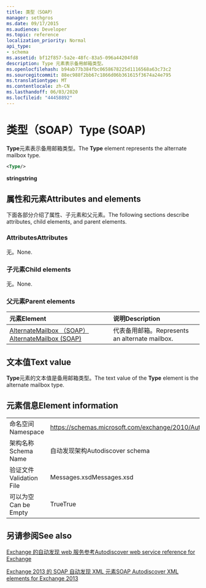 ```yaml
---
title: 类型（SOAP）
manager: sethgros
ms.date: 09/17/2015
ms.audience: Developer
ms.topic: reference
localization_priority: Normal
api_type:
- schema
ms.assetid: bf12f857-5a2e-48fc-83a5-096a44204fd8
description: Type 元素表示备用邮箱类型。
ms.openlocfilehash: b94ab77b384fbc0658678225d1116568a63c73c2
ms.sourcegitcommit: 88ec988f2bb67c1866d06b361615f3674a24e795
ms.translationtype: MT
ms.contentlocale: zh-CN
ms.lasthandoff: 06/03/2020
ms.locfileid: "44458892"
---
```

# <a name="type-soap"></a><span data-ttu-id="52fca-103">类型（SOAP）</span><span class="sxs-lookup"><span data-stu-id="52fca-103">Type (SOAP)</span></span>

<span data-ttu-id="52fca-104">**Type**元素表示备用邮箱类型。</span><span class="sxs-lookup"><span data-stu-id="52fca-104">The **Type** element represents the alternate mailbox type.</span></span> 
  
```XML
<Type/>
```

 <span data-ttu-id="52fca-105">**string**</span><span class="sxs-lookup"><span data-stu-id="52fca-105">**string**</span></span>
## <a name="attributes-and-elements"></a><span data-ttu-id="52fca-106">属性和元素</span><span class="sxs-lookup"><span data-stu-id="52fca-106">Attributes and elements</span></span>

<span data-ttu-id="52fca-107">下面各部分介绍了属性、子元素和父元素。</span><span class="sxs-lookup"><span data-stu-id="52fca-107">The following sections describe attributes, child elements, and parent elements.</span></span>
  
### <a name="attributes"></a><span data-ttu-id="52fca-108">Attributes</span><span class="sxs-lookup"><span data-stu-id="52fca-108">Attributes</span></span>

<span data-ttu-id="52fca-109">无。</span><span class="sxs-lookup"><span data-stu-id="52fca-109">None.</span></span>
  
### <a name="child-elements"></a><span data-ttu-id="52fca-110">子元素</span><span class="sxs-lookup"><span data-stu-id="52fca-110">Child elements</span></span>

<span data-ttu-id="52fca-111">无。</span><span class="sxs-lookup"><span data-stu-id="52fca-111">None.</span></span>
  
### <a name="parent-elements"></a><span data-ttu-id="52fca-112">父元素</span><span class="sxs-lookup"><span data-stu-id="52fca-112">Parent elements</span></span>

|<span data-ttu-id="52fca-113">**元素**</span><span class="sxs-lookup"><span data-stu-id="52fca-113">**Element**</span></span>|<span data-ttu-id="52fca-114">**说明**</span><span class="sxs-lookup"><span data-stu-id="52fca-114">**Description**</span></span>|
|:-----|:-----|
|[<span data-ttu-id="52fca-115">AlternateMailbox （SOAP）</span><span class="sxs-lookup"><span data-stu-id="52fca-115">AlternateMailbox (SOAP)</span></span>](alternatemailbox-soap.md) <br/> |<span data-ttu-id="52fca-116">代表备用邮箱。</span><span class="sxs-lookup"><span data-stu-id="52fca-116">Represents an alternate mailbox.</span></span>  <br/> |
   
## <a name="text-value"></a><span data-ttu-id="52fca-117">文本值</span><span class="sxs-lookup"><span data-stu-id="52fca-117">Text value</span></span>

<span data-ttu-id="52fca-118">**Type**元素的文本值是备用邮箱类型。</span><span class="sxs-lookup"><span data-stu-id="52fca-118">The text value of the **Type** element is the alternate mailbox type.</span></span> 
  
## <a name="element-information"></a><span data-ttu-id="52fca-119">元素信息</span><span class="sxs-lookup"><span data-stu-id="52fca-119">Element information</span></span>

|||
|:-----|:-----|
|<span data-ttu-id="52fca-120">命名空间</span><span class="sxs-lookup"><span data-stu-id="52fca-120">Namespace</span></span>  <br/> |https://schemas.microsoft.com/exchange/2010/Autodiscover  <br/> |
|<span data-ttu-id="52fca-121">架构名称</span><span class="sxs-lookup"><span data-stu-id="52fca-121">Schema Name</span></span>  <br/> |<span data-ttu-id="52fca-122">自动发现架构</span><span class="sxs-lookup"><span data-stu-id="52fca-122">Autodiscover schema</span></span>  <br/> |
|<span data-ttu-id="52fca-123">验证文件</span><span class="sxs-lookup"><span data-stu-id="52fca-123">Validation File</span></span>  <br/> |<span data-ttu-id="52fca-124">Messages.xsd</span><span class="sxs-lookup"><span data-stu-id="52fca-124">Messages.xsd</span></span>  <br/> |
|<span data-ttu-id="52fca-125">可以为空</span><span class="sxs-lookup"><span data-stu-id="52fca-125">Can be Empty</span></span>  <br/> |<span data-ttu-id="52fca-126">True</span><span class="sxs-lookup"><span data-stu-id="52fca-126">True</span></span>  <br/> |
   
## <a name="see-also"></a><span data-ttu-id="52fca-127">另请参阅</span><span class="sxs-lookup"><span data-stu-id="52fca-127">See also</span></span>



[<span data-ttu-id="52fca-128">Exchange 的自动发现 web 服务参考</span><span class="sxs-lookup"><span data-stu-id="52fca-128">Autodiscover web service reference for Exchange</span></span>](autodiscover-web-service-reference-for-exchange.md)
  
[<span data-ttu-id="52fca-129">Exchange 2013 的 SOAP 自动发现 XML 元素</span><span class="sxs-lookup"><span data-stu-id="52fca-129">SOAP Autodiscover XML elements for Exchange 2013</span></span>](soap-autodiscover-xml-elements-for-exchange-2013.md)

